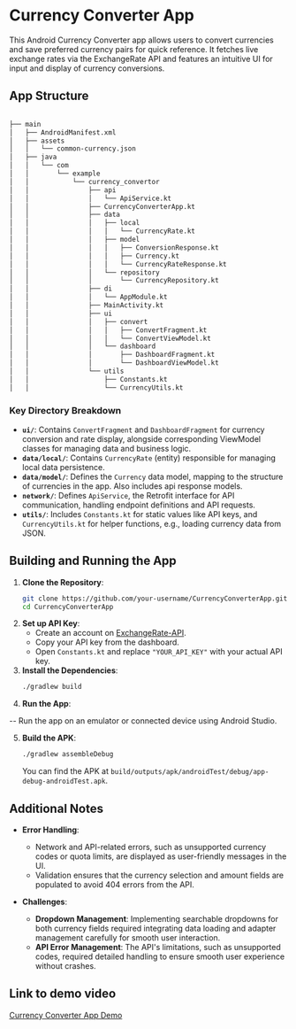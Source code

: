 # Currency Converter App

This Android Currency Converter app allows users to convert currencies and save preferred currency pairs for quick reference. It fetches live exchange rates via the ExchangeRate API and features an intuitive UI for input and display of currency conversions.

## App Structure

```bash

├── main
│   ├── AndroidManifest.xml
│   ├── assets
│   │   └── common-currency.json
│   ├── java
│   │   └── com
│   │       └── example
│   │           └── currency_convertor
│   │               ├── api
│   │               │   └── ApiService.kt
│   │               ├── CurrencyConverterApp.kt
│   │               ├── data
│   │               │   ├── local
│   │               │   │   └── CurrencyRate.kt
│   │               │   ├── model
│   │               │   │   ├── ConversionResponse.kt
│   │               │   │   ├── Currency.kt
│   │               │   │   └── CurrencyRateResponse.kt
│   │               │   └── repository
│   │               │       └── CurrencyRepository.kt
│   │               ├── di
│   │               │   └── AppModule.kt
│   │               ├── MainActivity.kt
│   │               ├── ui
│   │               │   ├── convert
│   │               │   │   ├── ConvertFragment.kt
│   │               │   │   └── ConvertViewModel.kt
│   │               │   └── dashboard
│   │               │       ├── DashboardFragment.kt
│   │               │       └── DashboardViewModel.kt
│   │               └── utils
│   │                   ├── Constants.kt
│   │                   └── CurrencyUtils.kt

```

### Key Directory Breakdown

- **`ui/`**: Contains `ConvertFragment` and `DashboardFragment` for currency conversion and rate display, alongside corresponding ViewModel classes for managing data and business logic.
- **`data/local/`**: Contains `CurrencyRate` (entity) responsible for managing local data persistence.
- **`data/model/`**: Defines the `Currency` data model, mapping to the structure of currencies in the app. Also includes api response models.
- **`network/`**: Defines `ApiService`, the Retrofit interface for API communication, handling endpoint definitions and API requests.
- **`utils/`**: Includes `Constants.kt` for static values like API keys, and `CurrencyUtils.kt` for helper functions, e.g., loading currency data from JSON.


## Building and Running the App

1. **Clone the Repository**:
   ```bash
   git clone https://github.com/your-username/CurrencyConverterApp.git
   cd CurrencyConverterApp
   
2. **Set up API Key**:
   - Create an account on [ExchangeRate-API](https://www.exchangerate-api.com/).
   - Copy your API key from the dashboard.
   - Open `Constants.kt` and replace `"YOUR_API_KEY"` with your actual API key.
3. **Install the Dependencies**:
   ```bash
   ./gradlew build
   ```
4. **Run the App**:

-- Run the app on an emulator or connected device using Android Studio.

5. **Build the APK**:
   ```bash
   ./gradlew assembleDebug
   ```
   You can find the APK at `build/outputs/apk/androidTest/debug/app-debug-androidTest.apk`.
 
## Additional Notes

- **Error Handling**:
    - Network and API-related errors, such as unsupported currency codes or quota limits, are displayed as user-friendly messages in the UI.
    - Validation ensures that the currency selection and amount fields are populated to avoid 404 errors from the API.

- **Challenges**:
    - **Dropdown Management**: Implementing searchable dropdowns for both currency fields required integrating data loading and adapter management carefully for smooth user interaction.
    - **API Error Management**: The API's limitations, such as unsupported codes, required detailed handling to ensure smooth user experience without crashes.

## Link to demo video

[Currency Converter App Demo](https://drive.google.com/file/d/1uDNsmSoqhENJeKrDd7OZjAs8uWJfSs0h/view?usp=sharing)